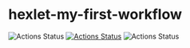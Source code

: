 # hexlet-my-first-workflow
![Actions Status](https://github.com/github/docs/actions/workflows/main.yml/badge.svg)
[![Actions Status](https://github.com/AnisimoffA/python-project-50/workflows/test_workflow/badge.svg)](https://github.com/AnisimoffA/python-project-50/actions)
![Actions Status](https://github.com/AnisimoffA/python-project-50/workflows/test_workflow/badge.svg)